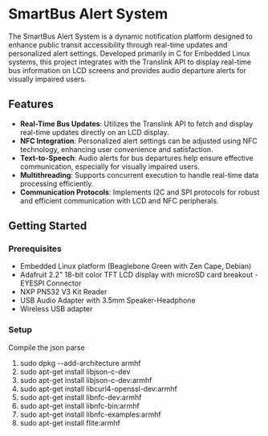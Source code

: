 # SmartBus Alert System

The SmartBus Alert System is a dynamic notification platform designed to enhance public transit accessibility through real-time updates and personalized alert settings. Developed primarily in C for Embedded Linux systems, this project integrates with the Translink API to display real-time bus information on LCD screens and provides audio departure alerts for visually impaired users.

## Features

- **Real-Time Bus Updates**: Utilizes the Translink API to fetch and display real-time updates directly on an LCD display.
- **NFC Integration**: Personalized alert settings can be adjusted using NFC technology, enhancing user convenience and satisfaction.
- **Text-to-Speech**: Audio alerts for bus departures help ensure effective communication, especially for visually impaired users.
- **Multithreading**: Supports concurrent execution to handle real-time data processing efficiently.
- **Communication Protocols**: Implements I2C and SPI protocols for robust and efficient communication with LCD and NFC peripherals.

## Getting Started

### Prerequisites

- Embedded Linux platform (Beaglebone Green with Zen Cape, Debian)
- Adafruit 2.2" 18-bit color TFT LCD display with microSD card breakout - EYESPI Connector
- NXP PN532 V3 Kit Reader
- USB Audio Adapter with 3.5mm Speaker-Headphone
- Wireless USB adapter

### Setup

Compile the json parse
1. sudo dpkg --add-architecture armhf
2. sudo apt-get install libjson-c-dev
2. sudo apt-get install libjson-c-dev:armhf
3. sudo apt-get install libcurl4-openssl-dev:armhf
4. sudo apt-get install libnfc-dev:armhf
5. sudo apt-get install libnfc-bin:armhf
6. sudo apt-get install libnfc-examples:armhf
7. sudo apt-get install flite:armhf